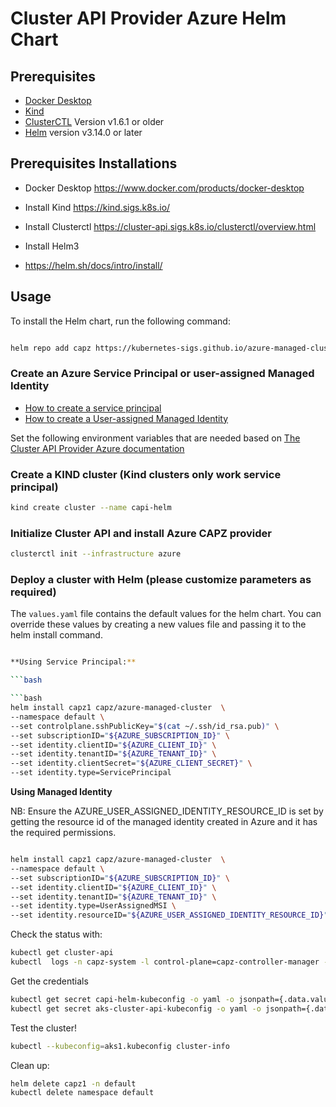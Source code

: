 # Cluster API Provider Azure Helm Chart

## Prerequisites

- [Docker Desktop](https://www.docker.com/)
- [Kind](https://kind.sigs.k8s.io/)
- [ClusterCTL](https://cluster-api.sigs.k8s.io/clusterctl/overview.html) Version v1.6.1 or older
- [Helm](https://helm.sh) version v3.14.0 or later

## Prerequisites Installations

- Docker Desktop
 <https://www.docker.com/products/docker-desktop>

- Install Kind
  <https://kind.sigs.k8s.io/>

- Install Clusterctl
  <https://cluster-api.sigs.k8s.io/clusterctl/overview.html>

- Install Helm3
- <https://helm.sh/docs/intro/install/>

## Usage

To install the Helm chart, run the following command:

```bash

helm repo add capz https://kubernetes-sigs.github.io/azure-managed-cluster-capz-helm

```

### Create an Azure Service Principal or user-assigned Managed Identity

- [How to create a service principal](https://docs.microsoft.com/en-us/cli/azure/create-an-azure-service-principal-azure-cli?view=azure-cli-latest)
- [How to create a User-assigned Managed Identity](https://learn.microsoft.com/en-gb/entra/identity/managed-identities-azure-resources/how-manage-user-assigned-managed-identities?pivots=identity-mi-methods-azp#create-a-user-assigned-managed-identity)

Set the following environment variables that are needed based on [The Cluster API Provider Azure documentation](https://capz.sigs.k8s.io/topics/managedcluster)

### Create a KIND cluster (Kind clusters only work service principal)

```bash
kind create cluster --name capi-helm
```

### Initialize Cluster API and install Azure CAPZ provider

```bash
clusterctl init --infrastructure azure
```

### Deploy a cluster with Helm (please customize parameters as required)

The `values.yaml` file contains the default values for the helm chart. You can override these values by creating a new values file and passing it to the helm install command.

```bash

**Using Service Principal:**

```bash

```bash
helm install capz1 capz/azure-managed-cluster  \
--namespace default \
--set controlplane.sshPublicKey="$(cat ~/.ssh/id_rsa.pub)" \
--set subscriptionID="${AZURE_SUBSCRIPTION_ID}" \
--set identity.clientID="${AZURE_CLIENT_ID}" \
--set identity.tenantID="${AZURE_TENANT_ID}" \
--set identity.clientSecret="${AZURE_CLIENT_SECRET}" \
--set identity.type=ServicePrincipal 
```

**Using Managed Identity**

NB: Ensure the AZURE_USER_ASSIGNED_IDENTITY_RESOURCE_ID is set by getting the resource id of the managed identity created in Azure and it has the required permissions.

```bash

helm install capz1 capz/azure-managed-cluster  \
--namespace default \
--set subscriptionID="${AZURE_SUBSCRIPTION_ID}" \
--set identity.clientID="${AZURE_CLIENT_ID}" \
--set identity.tenantID="${AZURE_TENANT_ID}" \
--set identity.type=UserAssignedMSI \
--set identity.resourceID="${AZURE_USER_ASSIGNED_IDENTITY_RESOURCE_ID}" 
```

Check the status with:

```bash
kubectl get cluster-api
kubectl  logs -n capz-system -l control-plane=capz-controller-manager -c manager -f
```

Get the credentials

```bash
kubectl get secret capi-helm-kubeconfig -o yaml -o jsonpath={.data.value} | base64 --decode > aks1.kubeconfig
kubectl get secret aks-cluster-api-kubeconfig -o yaml -o jsonpath={.data.value} | base64 --decode > aks1.kubeconfig
```

Test the cluster!

```bash
kubectl --kubeconfig=aks1.kubeconfig cluster-info
```

Clean up:

```bash
helm delete capz1 -n default
kubectl delete namespace default
```